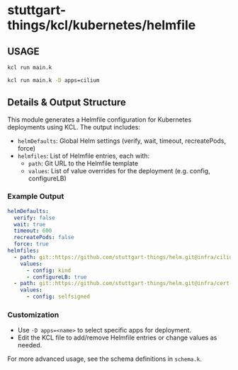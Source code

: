 # stuttgart-things/kcl/kubernetes/helmfile

## USAGE

```bash
kcl run main.k
```

```bash
kcl run main.k -D apps=cilium
```

## Details & Output Structure

This module generates a Helmfile configuration for Kubernetes deployments using KCL. The output includes:

- `helmDefaults`: Global Helm settings (verify, wait, timeout, recreatePods, force)
- `helmfiles`: List of Helmfile entries, each with:
  - `path`: Git URL to the Helmfile template
  - `values`: List of value overrides for the deployment (e.g. config, configureLB)

### Example Output

```yaml
helmDefaults:
  verify: false
  wait: true
  timeout: 600
  recreatePods: false
  force: true
helmfiles:
  - path: git::https://github.com/stuttgart-things/helm.git@infra/cilium.yaml.gotmpl
    values:
      - config: kind
      - configureLB: true
  - path: git::https://github.com/stuttgart-things/helm.git@infra/cert-manager.yaml.gotmpl
    values:
      - config: selfsigned
```

### Customization

- Use `-D apps=<name>` to select specific apps for deployment.
- Edit the KCL file to add/remove Helmfile entries or change values as needed.

For more advanced usage, see the schema definitions in `schema.k`.